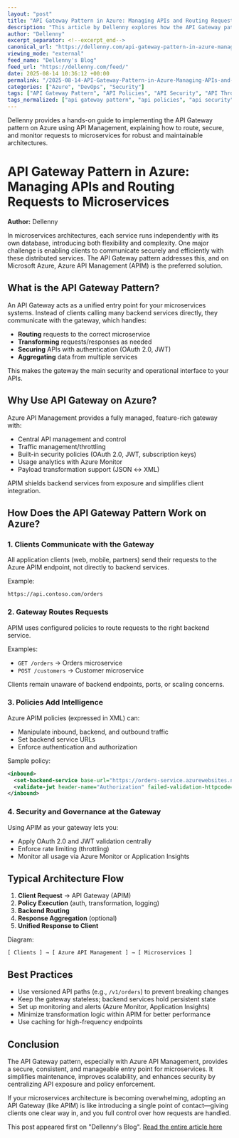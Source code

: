 ```yaml
---
layout: "post"
title: "API Gateway Pattern in Azure: Managing APIs and Routing Requests to Microservices"
description: "This article by Dellenny explores how the API Gateway pattern is implemented on Microsoft Azure, focusing on using Azure API Management (APIM) to simplify and secure microservices architectures. It covers routing, securing, transforming, and aggregating API requests, plus operational best practices and architectural insights for modern cloud solutions."
author: "Dellenny"
excerpt_separator: <!--excerpt_end-->
canonical_url: "https://dellenny.com/api-gateway-pattern-in-azure-managing-apis-and-routing-requests-to-microservices/"
viewing_mode: "external"
feed_name: "Dellenny's Blog"
feed_url: "https://dellenny.com/feed/"
date: 2025-08-14 10:36:12 +00:00
permalink: "/2025-08-14-API-Gateway-Pattern-in-Azure-Managing-APIs-and-Routing-Requests-to-Microservices.html"
categories: ["Azure", "DevOps", "Security"]
tags: ["API Gateway Pattern", "API Policies", "API Security", "API Throttling", "Application Insights", "Architecture", "Azure", "Azure API Management", "Azure Monitor", "Caching", "Cloud Architecture", "DevOps", "JWT Validation", "Microservices", "OAuth 2.0", "Payload Transformation", "Posts", "Request Aggregation", "Routing", "Security", "Solution Architecture", "Subscription Keys", "Versioning"]
tags_normalized: ["api gateway pattern", "api policies", "api security", "api throttling", "application insights", "architecture", "azure", "azure api management", "azure monitor", "caching", "cloud architecture", "devops", "jwt validation", "microservices", "oauth 2dot0", "payload transformation", "posts", "request aggregation", "routing", "security", "solution architecture", "subscription keys", "versioning"]
---
```


Dellenny provides a hands-on guide to implementing the API Gateway pattern on Azure using API Management, explaining how to route, secure, and monitor requests to microservices for robust and maintainable architectures.<!--excerpt_end-->

# API Gateway Pattern in Azure: Managing APIs and Routing Requests to Microservices

**Author:** Dellenny

In microservices architectures, each service runs independently with its own database, introducing both flexibility and complexity. One major challenge is enabling clients to communicate securely and efficiently with these distributed services. The API Gateway pattern addresses this, and on Microsoft Azure, Azure API Management (APIM) is the preferred solution.

## What is the API Gateway Pattern?

An API Gateway acts as a unified entry point for your microservices systems. Instead of clients calling many backend services directly, they communicate with the gateway, which handles:

- **Routing** requests to the correct microservice
- **Transforming** requests/responses as needed
- **Securing** APIs with authentication (OAuth 2.0, JWT)
- **Aggregating** data from multiple services

This makes the gateway the main security and operational interface to your APIs.

## Why Use API Gateway on Azure?

Azure API Management provides a fully managed, feature-rich gateway with:

- Central API management and control
- Traffic management/throttling
- Built-in security policies (OAuth 2.0, JWT, subscription keys)
- Usage analytics with Azure Monitor
- Payload transformation support (JSON ↔ XML)

APIM shields backend services from exposure and simplifies client integration.

## How Does the API Gateway Pattern Work on Azure?

### 1. Clients Communicate with the Gateway

All application clients (web, mobile, partners) send their requests to the Azure APIM endpoint, not directly to backend services.

Example:

```
https://api.contoso.com/orders
```

### 2. Gateway Routes Requests

APIM uses configured policies to route requests to the right backend service.

Examples:

- `GET /orders` → Orders microservice
- `POST /customers` → Customer microservice

Clients remain unaware of backend endpoints, ports, or scaling concerns.

### 3. Policies Add Intelligence

Azure APIM policies (expressed in XML) can:

- Manipulate inbound, backend, and outbound traffic
- Set backend service URLs
- Enforce authentication and authorization

Sample policy:

```xml
<inbound>
  <set-backend-service base-url="https://orders-service.azurewebsites.net" />
  <validate-jwt header-name="Authorization" failed-validation-httpcode="401" />
</inbound>
```

### 4. Security and Governance at the Gateway

Using APIM as your gateway lets you:

- Apply OAuth 2.0 and JWT validation centrally
- Enforce rate limiting (throttling)
- Monitor all usage via Azure Monitor or Application Insights

## Typical Architecture Flow

1. **Client Request** → API Gateway (APIM)
2. **Policy Execution** (auth, transformation, logging)
3. **Backend Routing**
4. **Response Aggregation** (optional)
5. **Unified Response to Client**

Diagram:

```
[ Clients ] → [ Azure API Management ] → [ Microservices ]
```

## Best Practices

- Use versioned API paths (e.g., `/v1/orders`) to prevent breaking changes
- Keep the gateway stateless; backend services hold persistent state
- Set up monitoring and alerts (Azure Monitor, Application Insights)
- Minimize transformation logic within APIM for better performance
- Use caching for high-frequency endpoints

## Conclusion

The API Gateway pattern, especially with Azure API Management, provides a secure, consistent, and manageable entry point for microservices. It simplifies maintenance, improves scalability, and enhances security by centralizing API exposure and policy enforcement.

If your microservices architecture is becoming overwhelming, adopting an API Gateway (like APIM) is like introducing a single point of contact—giving clients one clear way in, and you full control over how requests are handled.

This post appeared first on "Dellenny's Blog". [Read the entire article here](https://dellenny.com/api-gateway-pattern-in-azure-managing-apis-and-routing-requests-to-microservices/)
